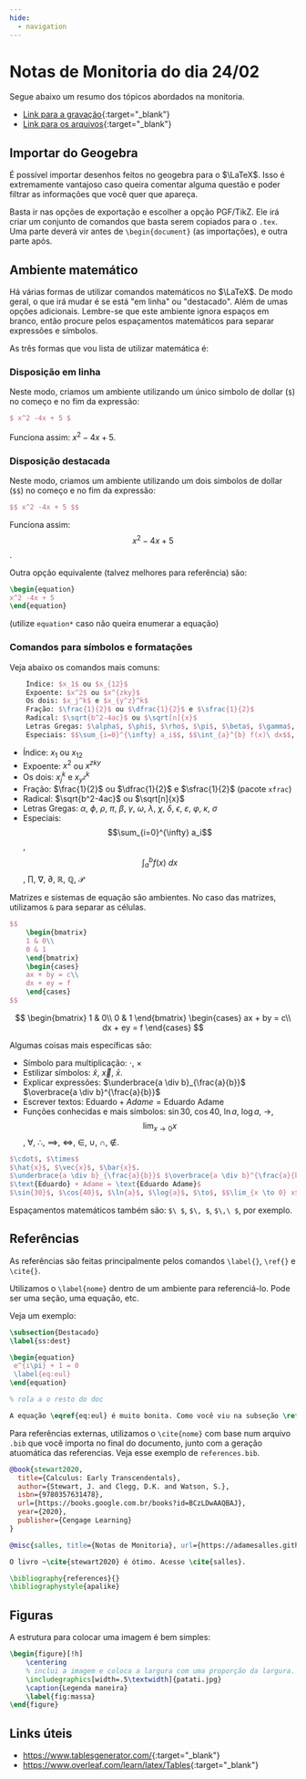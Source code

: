 ```yaml
---
hide:
  - navigation
---
```



# Notas de Monitoria do dia 24/02

Segue abaixo um resumo dos tópicos abordados na monitoria.

- [Link para a gravação](https://youtu.be/taxDMMX-lSs){:target="_blank"}
- [Link para os arquivos](https://github.com/adamesalles/edu/tree/main/IntroComp/24-02){:target="_blank"}

## Importar do Geogebra

É possível importar desenhos feitos no geogebra para o $\LaTeX$. Isso é extremamente vantajoso caso queira comentar alguma questão e poder filtrar as informações que você quer que apareça.

Basta ir nas opções de exportação e escolher a opção PGF/TikZ. Ele irá criar um conjunto de comandos que basta serem copiados para o `.tex`. Uma parte deverá vir antes de `\begin{document}` (as importações), e outra parte após.

## Ambiente matemático

Há várias formas de utilizar comandos matemáticos no $\LaTeX$. De modo geral, o que irá mudar é se está "em linha" ou "destacado". Além de umas opções adicionais. 
Lembre-se que este ambiente ignora espaços em branco, então procure pelos espaçamentos matemáticos para separar expressões e símbolos.


As três formas que vou lista de utilizar matemática é:

### Disposição em linha

Neste modo, criamos um ambiente utilizando um único simbolo de dollar (`$`) no começo e no fim da expressão: 

```tex
$ x^2 -4x + 5 $
```

Funciona assim: $x^2 -4x + 5$.

### Disposição destacada

Neste modo, criamos um ambiente utilizando um dois simbolos de dollar (`$$`) no começo e no fim da expressão: 

```tex
$$ x^2 -4x + 5 $$
```

Funciona assim: $$x^2 -4x + 5$$.

Outra opção equivalente (talvez melhores para referência) são:

```tex
\begin{equation}
x^2 -4x + 5 
\end{equation}
```

(utilize `equation*` caso não queira enumerar a equação)

### Comandos para símbolos e formatações

Veja abaixo os comandos mais comuns:

```tex
    Índice: $x_1$ ou $x_{12}$
    Expoente: $x^2$ ou $x^{zky}$
    Os dois: $x_j^k$ e $x_{y^z}^k$
    Fração: $\frac{1}{2}$ ou $\dfrac{1}{2}$ e $\sfrac{1}{2}$
    Radical: $\sqrt{b^2-4ac}$ ou $\sqrt[n]{x}$
    Letras Gregas: $\alpha$, $\phi$, $\rho$, $\pi$, $\beta$, $\gamma$, $\omega$, $\lambda$, $\chi$, $\delta$, $\epsilon$, $\varepsilon$, $\varphi$, $\kappa$, $\sigma$
    Especiais: $$\sum_{i=0}^{\infty} a_i$$, $$\int_{a}^{b} f(x)\ dx$$, $\prod$, $\nabla$, $\partial$, $\mathbb{R}$, $\mathbb{Q}$, $\mathcal{P}$ 
```

 - Índice: $x_1$ ou $x_{12}$
 - Expoente: $x^2$ ou $x^{zky}$
 - Os dois: $x_j^k$ e $x_{y^z}^k$
 - Fração: $\frac{1}{2}$ ou $\dfrac{1}{2}$ e $\sfrac{1}{2}$ (pacote `xfrac`)
 - Radical: $\sqrt{b^2-4ac}$ ou $\sqrt[n]{x}$
 - Letras Gregas: $\alpha$, $\phi$, $\rho$, $\pi$, $\beta$, $\gamma$, $\omega$, $\lambda$, $\chi$, $\delta$, $\epsilon$, $\varepsilon$, $\varphi$, $\kappa$, $\sigma$
 - Especiais: $$\sum_{i=0}^{\infty} a_i$$, $$\int_{a}^{b} f(x)\ dx$$, $\prod$, $\nabla$, $\partial$, $\mathbb{R}$, $\mathbb{Q}$, $\mathcal{P}$ 

Matrizes e sistemas de equação são ambientes. No caso das matrizes, utilizamos `&` para separar as células.

```tex
$$
    \begin{bmatrix}
    1 & 0\\
    0 & 1
    \end{bmatrix}
    \begin{cases}
    ax + by = c\\
    dx + ey = f
    \end{cases}
$$
```

$$
    \begin{bmatrix}
    1 & 0\\
    0 & 1
    \end{bmatrix}
    \begin{cases}
    ax + by = c\\
    dx + ey = f
    \end{cases}
$$

Algumas coisas mais específicas são:

 - Símbolo para multiplicação: $\cdot$, $\times$
 - Estilizar símbolos: $\hat{x}$, $\vec{x}$, $\bar{x}$.
 - Explicar expressões: $\underbrace{a \div b}_{\frac{a}{b}}$ $\overbrace{a \div b}^{\frac{a}{b}}$
 - Escrever textos: $\text{Eduardo} + Adame = \text{Eduardo Adame}$ 
 - Funções conhecidas e mais símbolos: $\sin{30}$, $\cos{40}$, $\ln{a}$, $\log{a}$, $\to$, $$\lim_{x \to 0} x$$, $\forall$, $\therefore$, $\implies$, $\iff$, $\in$, $\cup$, $\cap$, $\not\in$.

```tex
$\cdot$, $\times$
$\hat{x}$, $\vec{x}$, $\bar{x}$.
$\underbrace{a \div b}_{\frac{a}{b}}$ $\overbrace{a \div b}^{\frac{a}{b}}$
$\text{Eduardo} + Adame = \text{Eduardo Adame}$ 
$\sin{30}$, $\cos{40}$, $\ln{a}$, $\log{a}$, $\to$, $$\lim_{x \to 0} x$$, $\forall$, $\therefore$, $\implies$, $\iff$, $\in$, $\cup$, $\cap$, $\not\in$.
```

Espaçamentos matemáticos também são: `$\ $`, `$\, $`, `$\,\ $`, por exemplo.

## Referências

As referências são feitas principalmente pelos comandos `\label{}`, `\ref{}` e `\cite{}`. 

Utilizamos o `\label{nome}` dentro de um ambiente para referenciá-lo. Pode ser uma seção, uma equação, etc.

Veja um exemplo:

```tex
\subsection{Destacado}
\label{ss:dest}

\begin{equation}
 e^{i\pi} + 1 = 0
 \label{eq:eul}
\end{equation}

% rola a o resto do doc

A equação \eqref{eq:eul} é muito bonita. Como você viu na subseção \ref{ss:dest}.
```

Para referências externas, utilizamos o `\cite{nome}` com base num arquivo `.bib` que você  importa no final do documento, junto com a geração atuomática das referencias. Veja esse exemplo de `references.bib`.

```bib
@book{stewart2020,
  title={Calculus: Early Transcendentals},
  author={Stewart, J. and Clegg, D.K. and Watson, S.},
  isbn={9780357631478},
  url={https://books.google.com.br/books?id=BCzLDwAAQBAJ},
  year={2020},
  publisher={Cengage Learning}
}

@misc{salles, title={Notas de Monitoria}, url={https://adamesalles.github.io/edu/}, journal={Monitorias do Adame}, publisher={FGV}, author={Salles, Eduardo Adame}, year={2022} }
```

```tex
O livro ~\cite{stewart2020} é ótimo. Acesse \cite{salles}.

\bibliography{references}{}
\bibliographystyle{apalike}
```

## Figuras

A estrutura para colocar uma imagem é bem simples:

```tex
\begin{figure}[!h]
    \centering
    % inclui a imagem e coloca a largura com uma proporção da largura.
    \includegraphics[width=.5\textwidth]{patati.jpg}
    \caption{Legenda maneira}
    \label{fig:massa}
\end{figure}
```

## Links úteis

- <https://www.tablesgenerator.com/>{:target="_blank"}
- <https://www.overleaf.com/learn/latex/Tables>{:target="_blank"}